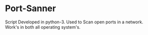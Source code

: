 # Port-Sanner
Script Developed in python-3.
Used to Scan open ports in a network.
Work's in both all operating system's.
